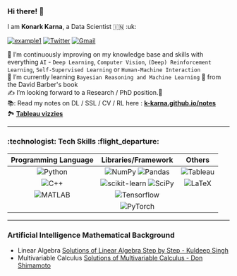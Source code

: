 <h3 align = "left"> Hi there! 👋 </h3>
<p align = 'left'>I am <b>Konark Karna</b>, a Data Scientist 🇮🇳 :uk:</p>
<div align="left">

  <a href="https://linkedin.com/in/k-karna">![example1](https://img.shields.io/badge/linkedin-%230077B5.svg?style=for-the-badge&logo=linkedin&logoColor=white)</a>
  <a href="https://twitter.com/konarkkarna">![Twitter](https://img.shields.io/badge/Twitter-%231DA1F2.svg?style=for-the-badge&logo=Twitter&logoColor=white)</a>
  <a href="mailto:konarkkarna1@gmail.com">![Gmail](https://img.shields.io/badge/Gmail-D14836?style=for-the-badge&logo=gmail&logoColor=white)</a>

</div>


🔭 I’m continuously improving on my knowledge base and skills with everything `AI` -  ``Deep Learning``, ``Computer Vision``, ``(Deep) Reinforcement Learning``, ``Self-Supervised Learning`` or ``Human-Machine Interaction``<br> 
🌱 I’m currently learning ``Bayesian Reasoning and Machine Learning`` :robot: from the David Barber's book <br>
:writing_hand: I’m looking forward to a Research / PhD position.:crossed_fingers: <br>
📚: Read my notes on DL / SSL / CV / RL here : [**k-karna.github.io/notes**](https://k-karna.github.io/notes.html) <br>
:national_park: [**Tableau vizzies**](https://public.tableau.com/app/profile/konark.karna#!/) <br>

---


<h3> :technologist: Tech Skills :flight_departure:</h3>


| Programming Language | Libraries/Framework    | Others   |
| :-----: | :---: | :---: |
| ![Python](https://img.shields.io/badge/python-3670A0?style=for-the-badge&logo=python&logoColor=ffdd54) | ![NumPy](https://img.shields.io/badge/numpy-%23013243.svg?style=for-the-badge&logo=numpy&logoColor=white) ![Pandas](https://img.shields.io/badge/pandas-%23150458.svg?style=for-the-badge&logo=pandas&logoColor=white)| ![Tableau](https://img.shields.io/badge/Tableau-E97627?style=for-the-badge&logo=Tableau&logoColor=white) | 
| ![C++](https://img.shields.io/badge/c++-%2300599C.svg?style=for-the-badge&logo=c%2B%2B&logoColor=white) | ![scikit-learn](https://img.shields.io/badge/scikit--learn-%23F7931E.svg?style=for-the-badge&logo=scikit-learn&logoColor=white) ![SciPy](https://img.shields.io/badge/SciPy-%230C55A5.svg?style=for-the-badge&logo=scipy&logoColor=%white)| ![LaTeX](https://img.shields.io/badge/latex-%23008080.svg?style=for-the-badge&logo=latex&logoColor=white) |
| ![MATLAB](https://img.shields.io/badge/MATLAB-100000?style=for-the-badge&logo=MATLAB&logoColor=white&labelColor=black&color=170C0C) | ![Tensorflow](https://img.shields.io/badge/TensorFlow-FF6F00?style=for-the-badge&logo=tensorflow&logoColor=white) | |
| | ![PyTorch](https://img.shields.io/badge/PyTorch-%23EE4C2C.svg?style=for-the-badge&logo=PyTorch&logoColor=white) |


---
<h3>Artificial Intelligence Mathematical Background</h3>

- Linear Algebra [Solutions of Linear Algebra Step by Step - Kuldeep Singh](https://github.com/k-karna/linalg)<br>
- Multivariable Calculus [Solutions of Multivariable Calculus - Don Shimamoto](https://github.com/k-karna/multivariable_calculus)<br>


